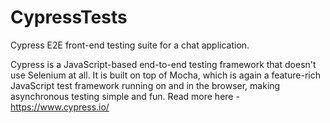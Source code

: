 # CypressTests
Cypress E2E front-end testing suite for a chat application.

Cypress is a JavaScript-based end-to-end testing framework that doesn't use Selenium at all. It is built on top of Mocha, which is again a feature-rich JavaScript test framework running on and in the browser, making asynchronous testing simple and fun.
Read more here - https://www.cypress.io/
